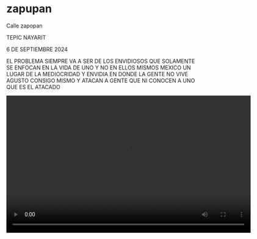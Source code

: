 # zapupan
Calle zapopan
<!DOCTYPE HTML>
<html>

<body>
 <p>TEPIC NAYARIT</p>

<p> 6 DE SEPTIEMBRE 2024 </p>

<p> EL PROBLEMA SIEMPRE VA A SER DE LOS ENVIDIOSOS QUE SOLAMENTE SE ENFOCAN EN LA VIDA DE UNO Y NO EN ELLOS MISMOS MEXICO UN LUGAR DE LA MEDIOCRIDAD Y ENVIDIA EN DONDE LA GENTE NO VIVE AGUSTO CONSIGO MISMO Y ATACAN  A GENTE QUE NI CONOCEN A UNO QUE ES EL ATACADO  </p>

<p>  </p>

    

<video width="640" height="360" controls> <source src="InShot_20240906_231836352.mp4 " type="video/mp4"> 



</video>


 




<p>  </p> 


<p> </p>



</body>
</html>

